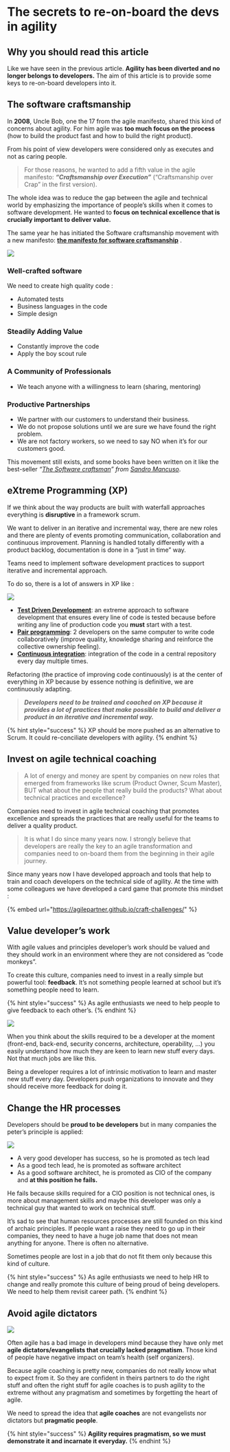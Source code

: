 # The secrets to re-on-board the devs in agility

## Why you should read this article <a href="#9ed9" id="9ed9"></a>

Like we have seen in the previous article. **Agility has been diverted and no longer belongs to developers.** The aim of this article is to provide some keys to re-on-board developers into it.

## The software craftsmanship <a href="#3581" id="3581"></a>

In **2008**, Uncle Bob, one the 17 from the agile manifesto, shared this kind of concerns about agility. For him agile was **too much focus on the process** (how to build the product fast and how to build the right product).

From his point of view developers were considered only as executes and not as caring people.

> For those reasons, he wanted to add a fifth value in the agile manifesto: _**“Craftsmanship over Execution”**_ (“Craftsmanship over Crap” in the first version).

The whole idea was to reduce the gap between the agile and technical world by emphasizing the importance of people’s skills when it comes to software development. He wanted to **focus on technical excellence that is crucially important to deliver value.**

The same year he has initiated the Software craftsmanship movement with a new manifesto: [**the manifesto for software craftsmanship**](http://manifesto.softwarecraftsmanship.org/) .

![](<../../.gitbook/assets/image (376).png>)

### Well-crafted software <a href="#8276" id="8276"></a>

We need to create high quality code :

* Automated tests
* Business languages in the code
* Simple design

### Steadily Adding Value <a href="#2620" id="2620"></a>

* Constantly improve the code
* Apply the boy scout rule

### A Community of Professionals <a href="#cc82" id="cc82"></a>

* We teach anyone with a willingness to learn (sharing, mentoring)

### Productive Partnerships <a href="#a0d4" id="a0d4"></a>

* We partner with our customers to understand their business.
* We do not propose solutions until we are sure we have found the right problem.
* We are not factory workers, so we need to say NO when it’s for our customers good.

This movement still exists, and some books have been written on it like the best-seller _“_[_The Software craftsman_](https://www.amazon.com/Software-Craftsman-Professionalism-Pragmatism-Robert/dp/0134052501/ref=sr\_1\_1?crid=N0T8YXEJOQ65\&keywords=the+software+craftsman\&qid=1560456764\&s=gateway\&sprefix=the+software+crafts%2Caps%2C263\&sr=8-1)_” from_ [_Sandro Mancuso_](https://twitter.com/sandromancuso).

## eXtreme Programming (XP) <a href="#d48e" id="d48e"></a>

If we think about the way products are built with waterfall approaches everything is **disruptive** in a framework scrum.

We want to deliver in an iterative and incremental way, there are new roles and there are plenty of events promoting communication, collaboration and continuous improvement. Planning is handled totally differently with a product backlog, documentation is done in a “just in time” way.

Teams need to implement software development practices to support iterative and incremental approach.

To do so, there is a lot of answers in XP like :

![](<../../.gitbook/assets/image (377).png>)

* [**Test Driven Development**](https://en.wikipedia.org/wiki/Test-driven\_development): an extreme approach to software development that ensures every line of code is tested because before writing any line of production code you **must** start with a test.
* [**Pair programming**](https://en.wikipedia.org/wiki/Pair\_programming): 2 developers on the same computer to write code collaboratively (improve quality, knowledge sharing and reinforce the collective ownership feeling).
* [**Continuous integration**](https://en.wikipedia.org/wiki/Continuous\_integration): integration of the code in a central repository every day multiple times.

Refactoring (the practice of improving code continuously) is at the center of everything in XP because by essence nothing is definitive, we are continuously adapting.

> _**Developers need to be trained and coached on XP because it provides a lot of practices that make possible to build and deliver a product in an iterative and incremental way.**_

{% hint style="success" %}
XP should be more pushed as an alternative to Scrum. It could re-conciliate developers with agility.
{% endhint %}

## Invest on **agile** technical coaching <a href="#4f47" id="4f47"></a>

> A lot of energy and money are spent by companies on new roles that emerged from frameworks like scrum (Product Owner, Scum Master), BUT what about the people that really build the products? What about technical practices and excellence?

Companies need to invest in agile technical coaching that promotes excellence and spreads the practices that are really useful for the teams to deliver a quality product.

> It is what I do since many years now. I strongly believe that developers are really the key to an agile transformation and companies need to on-board them from the beginning in their agile journey.

Since many years now I have developed approach and tools that help to train and coach developers on the technical side of agility. At the time with some colleagues we have developed a card game that promote this mindset :

{% embed url="https://agilepartner.github.io/craft-challenges/" %}

## Value developer’s work <a href="#0b76" id="0b76"></a>

With agile values and principles developer’s work should be valued and they should work in an environment where they are not considered as “code monkeys”.

To create this culture, companies need to invest in a really simple but powerful tool: **feedback**. It’s not something people learned at school but it’s something people need to learn.

{% hint style="success" %}
As agile enthusiasts we need to help people to give feedback to each other’s.
{% endhint %}

![](<../../.gitbook/assets/image (378).png>)

When you think about the skills required to be a developer at the moment (front-end, back-end, security concerns, architecture, operability, …) you easily understand how much they are keen to learn new stuff every days. Not that much jobs are like this.

Being a developer requires a lot of intrinsic motivation to learn and master new stuff every day. Developers push organizations to innovate and they should receive more feedback for doing it.

## Change the HR processes <a href="#6a59" id="6a59"></a>

Developers should be **proud to be developers** but in many companies the peter’s principle is applied:

![](https://miro.medium.com/max/508/1\*1F11bQb0p3KzxhmHO64Xlw.png)

* A very good developer has success, so he is promoted as tech lead
* As a good tech lead, he is promoted as software architect
* As a good software architect, he is promoted as CIO of the company and **at this position he fails.**

He fails because skills required for a CIO position is not technical ones, is more about management skills and maybe this developer was only a technical guy that wanted to work on technical stuff.

It’s sad to see that human resources processes are still founded on this kind of archaic principles. If people want a raise they need to go up in their companies, they need to have a huge job name that does not mean anything for anyone. There is often no alternative.

Sometimes people are lost in a job that do not fit them only because this kind of culture.

{% hint style="success" %}
As agile enthusiasts we need to help HR to change and really promote this culture of being proud of being developers. We need to help them revisit career path.
{% endhint %}

## Avoid agile dictators <a href="#7587" id="7587"></a>

![](<../../.gitbook/assets/image (379).png>)

Often agile has a bad image in developers mind because they have only met **agile dictators/evangelists that crucially lacked pragmatism**. Those kind of people have negative impact on team’s health (self organizers).

Because agile coaching is pretty new, companies do not really know what to expect from it. So they are confident in theirs partners to do the right stuff and often the right stuff for agile coaches is to push agility to the extreme without any pragmatism and sometimes by forgetting the heart of agile.

We need to spread the idea that **agile coaches** are not evangelists nor dictators but **pragmatic people**.

{% hint style="success" %}
**Agility requires pragmatism, so we must demonstrate it and incarnate it everyday.**
{% endhint %}

